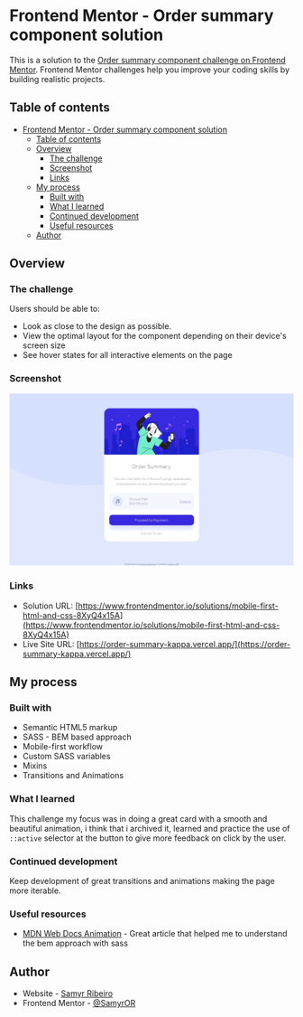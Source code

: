 # Frontend Mentor - Order summary component solution

This is a solution to the [Order summary component challenge on Frontend Mentor](https://www.frontendmentor.io/challenges/order-summary-component-QlPmajDUj). Frontend Mentor challenges help you improve your coding skills by building realistic projects.

## Table of contents

- [Frontend Mentor - Order summary component solution](#frontend-mentor---order-summary-component-solution)
  - [Table of contents](#table-of-contents)
  - [Overview](#overview)
    - [The challenge](#the-challenge)
    - [Screenshot](#screenshot)
    - [Links](#links)
  - [My process](#my-process)
    - [Built with](#built-with)
    - [What I learned](#what-i-learned)
    - [Continued development](#continued-development)
    - [Useful resources](#useful-resources)
  - [Author](#author)

## Overview

### The challenge

Users should be able to:

- Look as close to the design as possible.
- View the optimal layout for the component depending on their device's screen size
- See hover states for all interactive elements on the page

### Screenshot

![](./images/screenshot.jpeg)

### Links

- Solution URL: [https://www.frontendmentor.io/solutions/mobile-first-html-and-css-8XyQ4x15A](https://www.frontendmentor.io/solutions/mobile-first-html-and-css-8XyQ4x15A)
- Live Site URL: [https://order-summary-kappa.vercel.app/](https://order-summary-kappa.vercel.app/)

## My process

### Built with

- Semantic HTML5 markup
- SASS - BEM based approach
- Mobile-first workflow
- Custom SASS variables
- Mixins
- Transitions and Animations

### What I learned

This challenge my focus was in doing a great card with a smooth and beautiful animation, i think that i archived it, learned and practice the use of `::active` selector at the button to give more feedback on click by the user.

### Continued development

Keep development of great transitions and animations making the page more iterable.

### Useful resources

- [MDN Web Docs Animation](https://developer.mozilla.org/en-US/docs/Web/CSS/animation) - Great article that helped me to understand the bem approach with sass

## Author

- Website - [Samyr Ribeiro](https://samyror.github.io/)
- Frontend Mentor - [@SamyrOR](https://www.frontendmentor.io/profile/SamyrOR)
